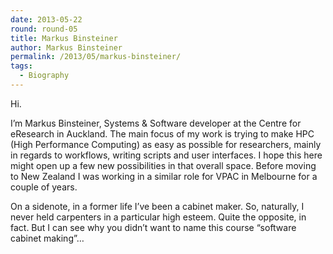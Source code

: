 ```yaml
---
date: 2013-05-22
round: round-05
title: Markus Binsteiner
author: Markus Binsteiner
permalink: /2013/05/markus-binsteiner/
tags:
  - Biography
---
```

Hi.

I&#8217;m Markus Binsteiner, Systems & Software developer at the Centre for eResearch in Auckland. The main focus of my work is trying to make HPC (High Performance Computing) as easy as possible for researchers, mainly in regards to workflows, writing scripts and user interfaces. I hope this here might open up a few new possibilities in that overall space. Before moving to New Zealand I was working in a similar role for VPAC in Melbourne for a couple of years.

On a sidenote, in a former life I&#8217;ve been a cabinet maker. So, naturally, I never held carpenters in a particular high esteem. Quite the opposite, in fact. But I can see why you didn&#8217;t want to name this course &#8220;software cabinet making&#8221;&#8230;
